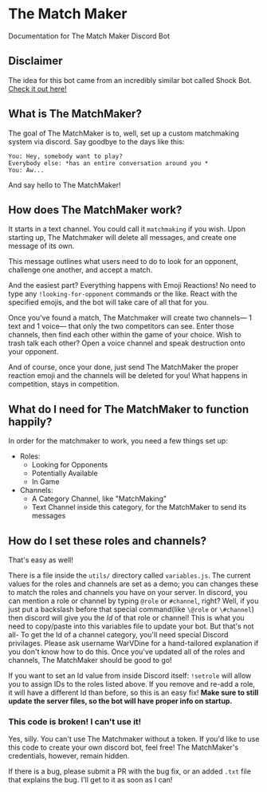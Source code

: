 # The Match Maker

Documentation for The Match Maker Discord Bot

## Disclaimer

The idea for this bot came from an incredibly similar bot called Shock Bot. [Check it out here!](https://github.com/jon12156/shockbot)

## What is The MatchMaker?

The goal of The MatchMaker is to, well, set up a custom matchmaking system via discord. Say goodbye to the days like this:

```
You: Hey, somebody want to play?
Everybody else: *has an entire conversation around you *
You: Aw...
```

And say hello to The MatchMaker!

## How does The MatchMaker work?

It starts in a text channel. You could call it `matchmaking` if you wish. Upon starting up, The Matchmaker will delete all messages, and create one message of its own.

This message outlines what users need to do to look for an opponent, challenge one another, and accept a match. 

And the easiest part? Everything happens with Emoji Reactions! No need to type any `!looking-for-opponent` commands or the like. React with the specified emojis, and the bot will take care of all that for you.

Once you've found a match, The Matchmaker will create two channels— 1 text and 1 voice— that only the two competitors can see.
Enter those channels, then find each other within the game of your choice. Wish to trash talk each other? Open a voice channel and speak destruction onto your opponent.

And of course, once your done, just send The MatchMaker the proper reaction emoji and the channels will be deleted for you! What happens in competition, stays in competition.

## What do I need for The MatchMaker to function happily?

In order for the matchmaker to work, you need a few things set up:
* Roles:
  * Looking for Opponents
  * Potentially Available
  * In Game
* Channels:
  * A Category Channel, like "MatchMaking"
  * Text Channel inside this category, for the MatchMaker to send its messages

## How do I set these roles and channels?

That's easy as well!

There is a file inside the `utils/` directory called `variables.js`. The current values for the roles and channels are set as a demo; you can changes these to match the roles and channels you have on your server.
In discord, you can mention a role or channel by typing `@role` or `#channel`, right? Well, if you just put a backslash before that special command(like `\@role` or `\#channel`) then discord will give you the _Id_ of that role or channel! This is what you need to copy/paste into this variables file to update your bot.
But that's not all- To get the Id of a channel category, you'll need special Discord privilages. Please ask username WarVDine for a hand-tailored explanation if you don't know how to do this.
Once you've updated all of the roles and channels, The MatchMaker should be good to go!

If you want to set an Id value from inside Discord itself:
`!setrole` will allow you to assign IDs to the roles listed above. If you remove and re-add a role, it will have a different Id than before, so this is an easy fix!
**Make sure to still update the server files, so the bot will have proper info on startup.**

### This code is broken! I can't use it!

Yes, silly. You can't use The Matchmaker without a token. If you'd like to use this code to create your own discord bot, feel free! The MatchMaker's credentials, however, remain hidden.

If there is a bug, please submit a PR with the bug fix, or an added `.txt` file that explains the bug. I'll get to it as soon as I can!
